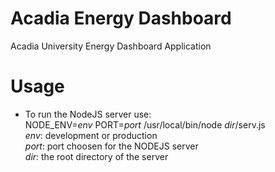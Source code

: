 Acadia Energy Dashboard
=======================

Acadia University Energy Dashboard Application

Usage
=====
  - To run the NodeJS server use:<br/> 
      NODE_ENV=<i>env</i> PORT=<i>port</i> /usr/local/bin/node <i>dir</i>/serv.js <br/>
      <i>env</i>: development or production <br/>
      <i>port</i>: port choosen for the NODEJS server <br/>
      <i>dir</i>: the root directory of the server <br/>
